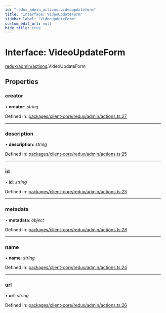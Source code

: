 ```yaml
---
id: "redux_admin_actions.videoupdateform"
title: "Interface: VideoUpdateForm"
sidebar_label: "VideoUpdateForm"
custom_edit_url: null
hide_title: true
---
```


# Interface: VideoUpdateForm

[redux/admin/actions](../modules/redux_admin_actions.md).VideoUpdateForm

## Properties

### creator

• **creator**: *string*

Defined in: [packages/client-core/redux/admin/actions.ts:27](https://github.com/xr3ngine/xr3ngine/blob/56376a778/packages/client-core/redux/admin/actions.ts#L27)

___

### description

• **description**: *string*

Defined in: [packages/client-core/redux/admin/actions.ts:25](https://github.com/xr3ngine/xr3ngine/blob/56376a778/packages/client-core/redux/admin/actions.ts#L25)

___

### id

• **id**: *string*

Defined in: [packages/client-core/redux/admin/actions.ts:23](https://github.com/xr3ngine/xr3ngine/blob/56376a778/packages/client-core/redux/admin/actions.ts#L23)

___

### metadata

• **metadata**: *object*

Defined in: [packages/client-core/redux/admin/actions.ts:28](https://github.com/xr3ngine/xr3ngine/blob/56376a778/packages/client-core/redux/admin/actions.ts#L28)

___

### name

• **name**: *string*

Defined in: [packages/client-core/redux/admin/actions.ts:24](https://github.com/xr3ngine/xr3ngine/blob/56376a778/packages/client-core/redux/admin/actions.ts#L24)

___

### url

• **url**: *string*

Defined in: [packages/client-core/redux/admin/actions.ts:26](https://github.com/xr3ngine/xr3ngine/blob/56376a778/packages/client-core/redux/admin/actions.ts#L26)
